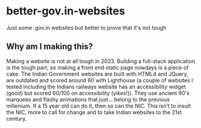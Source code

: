 # better-gov.in-websites
Just some .gov.in websites but better to prove that it's not tough

## Why am I making this?
Making a website is not at all tough in 2023. Building a full-stack application is the tough part, so making a front end static page nowdays is a piece of cake.
The Indian Government websites are built with HTML4 and JQuery, are outdated and scored around 60 with Lighthouse (a couple of websites I tested including the Indians railways website has an accessibility widget (good) but scored 60/100 on accessibility (yikes!)). They use ancient 90's marquees and flashy animations that just... belong to the previous millenium. If a 15 year old can do it, then so can the NIC. This isn't to insult the NIC, more to call for change and to take Indian websites to the 21st century.

